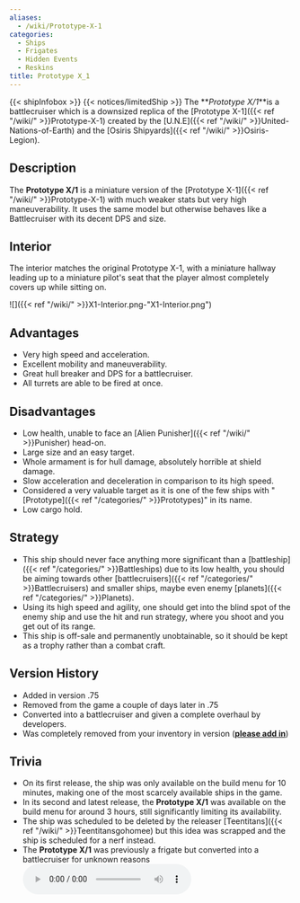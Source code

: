 ```yaml
---
aliases:
  - /wiki/Prototype-X-1
categories:
  - Ships
  - Frigates
  - Hidden Events
  - Reskins
title: Prototype X_1
---
```


{{< shipInfobox >}} {{< notices/limitedShip >}} The **_Prototype X/1_**is a battlecruiser which is a downsized replica of the [Prototype X-1]({{< ref "/wiki/" >}}Prototype-X-1) created by the [U.N.E]({{< ref "/wiki/" >}}United-Nations-of-Earth) and the [Osiris Shipyards]({{< ref "/wiki/" >}}Osiris-Legion).

## Description

The **Prototype X/1** is a miniature version of the [Prototype X-1]({{< ref "/wiki/" >}}Prototype-X-1) with much weaker stats but very high maneuverability. It uses the same model but otherwise behaves like a Battlecruiser with its decent DPS and size.

## Interior

The interior matches the original Prototype X-1, with a miniature hallway leading up to a miniature pilot's seat that the player almost completely covers up while sitting on.

![]({{< ref "/wiki/" >}}X1-Interior.png-"X1-Interior.png")

## Advantages

- Very high speed and acceleration.
- Excellent mobility and maneuverability.
- Great hull breaker and DPS for a battlecruiser.
- All turrets are able to be fired at once.

## Disadvantages

- Low health, unable to face an [Alien Punisher]({{< ref "/wiki/" >}}Punisher) head-on.
- Large size and an easy target.
- Whole armament is for hull damage, absolutely horrible at shield damage.
- Slow acceleration and deceleration in comparison to its high speed.
- Considered a very valuable target as it is one of the few ships with "[Prototype]({{< ref "/categories/" >}}Prototypes)" in its name.
- Low cargo hold.

## Strategy

- This ship should never face anything more significant than a [battleship]({{< ref "/categories/" >}}Battleships) due to its low health, you should be aiming towards other [battlecruisers]({{< ref "/categories/" >}}Battlecruisers) and smaller ships, maybe even enemy [planets]({{< ref "/categories/" >}}Planets).
- Using its high speed and agility, one should get into the blind spot of the enemy ship and use the hit and run strategy, where you shoot and you get out of its range.
- This ship is off-sale and permanently unobtainable, so it should be kept as a trophy rather than a combat craft.

## Version History

- Added in version .75
- Removed from the game a couple of days later in .75
- Converted into a battlecruiser and given a complete overhaul by developers.
- Was completely removed from your inventory in version (**<u>please add in</u>**)

## Trivia

- On its first release, the ship was only available on the build menu for 10 minutes, making one of the most scarcely available ships in the game.
- In its second and latest release, the **Prototype X/1** was available on the build menu for around 3 hours, still significantly limiting its availability.
- The ship was scheduled to be deleted by the releaser [Teentitans]({{< ref "/wiki/" >}}Teentitansgohomee) but this idea was scrapped and the ship is scheduled for a nerf instead.
- The **Prototype X/1** was previously a frigate but converted into a battlecruiser for unknown reasons![Scary ambience of the Prototype
X/1|none](X1_Ambience.mp3 "Scary ambience of the Prototype X/1|none")
